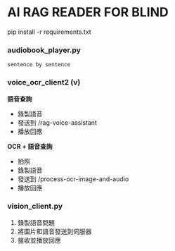 # AI RAG READER FOR BLIND
pip install -r requirements.txt



### audiobook_player.py

    sentence by sentence

### voice_ocr_client2 (v)

**語音查詢**

* 錄製語音
* 發送到 /rag-voice-assistant
* 播放回應


**OCR + 語音查詢**

* 拍照
* 錄製語音
* 發送到 /process-ocr-image-and-audio
* 播放回應

### vision_client.py

1. 錄製語音問題
2. 將圖片和語音發送到伺服器
3. 接收並播放回應
